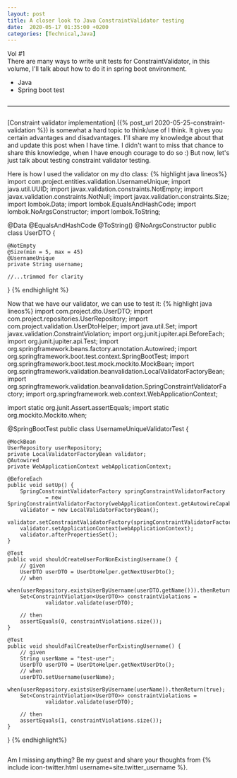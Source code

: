 ```yaml
---
layout: post
title: A closer look to Java ConstraintValidator testing
date:  2020-05-17 01:35:00 +0200
categories: [Technical,Java]
---
```

<div class="header">
	<div class="row">
		<div class="column">
			<div class="volume_title">Vol #1</div>
		</div>
	</div>
	<div class="row"> 
		<div class="column">
			<div class="last_updated"></div>
		</div>
	</div>
	<div class="row">
		<div class="column">
			<div class="summary">
				There are many ways to write unit tests for ConstraintValidator, in this volume, I'll talk about
				how to do it in spring boot environment. 
			</div>
		</div>
	</div>
</div>
<div class="content">
	<div class="row">
		<div class="column">
			<div class="technologies_used">
				<ul class="technology_list">
					<li class="technology">Java</li>
					<li class="technology">Spring boot test</li>
				</ul>
			</div>
		</div>
	</div>
	<hr>
	<div class="row">
		<div class="column">
			<div class="main_text">
				<p>
					[Constraint validator implementation] ({% post_url 2020-05-25-constraint-validation %}) is somewhat a hard topic to think/use of I think. It gives you certain advantages and disadvantages. I'll share my knowledge about that and update this post when I have time. I didn't want to miss that chance to share this knowledge, when I have enough courage to do so :)
					But now, let's just talk about testing constraint validator testing.
				</p>
				<p>
					Here is how I used the validator on my dto class:
{% highlight java lineos%}
import com.project.entities.validation.UsernameUnique;
import java.util.UUID;
import javax.validation.constraints.NotEmpty;
import javax.validation.constraints.NotNull;
import javax.validation.constraints.Size;
import lombok.Data;
import lombok.EqualsAndHashCode;
import lombok.NoArgsConstructor;
import lombok.ToString;

@Data
@EqualsAndHashCode
@ToString()
@NoArgsConstructor
public class UserDTO {

    @NotEmpty
    @Size(min = 5, max = 45)
    @UsernameUnique
    private String username;

    //...trimmed for clarity
}
{% endhighlight %}	
				</p>
				<p>
					Now that we have our validator, we can use to test it:
{% highlight java lineos%}
import com.project.dto.UserDTO;
import com.project.repositories.UserRepository;
import com.project.validation.UserDtoHelper;
import java.util.Set;
import javax.validation.ConstraintViolation;
import org.junit.jupiter.api.BeforeEach;
import org.junit.jupiter.api.Test;
import org.springframework.beans.factory.annotation.Autowired;
import org.springframework.boot.test.context.SpringBootTest;
import org.springframework.boot.test.mock.mockito.MockBean;
import org.springframework.validation.beanvalidation.LocalValidatorFactoryBean;
import org.springframework.validation.beanvalidation.SpringConstraintValidatorFactory;
import org.springframework.web.context.WebApplicationContext;

import static org.junit.Assert.assertEquals;
import static org.mockito.Mockito.when;

@SpringBootTest
public class UsernameUniqueValidatorTest {

    @MockBean
    UserRepository userRepository;
    private LocalValidatorFactoryBean validator;
    @Autowired
    private WebApplicationContext webApplicationContext;

    @BeforeEach
    public void setUp() {
        SpringConstraintValidatorFactory springConstraintValidatorFactory
                = new SpringConstraintValidatorFactory(webApplicationContext.getAutowireCapableBeanFactory());
        validator = new LocalValidatorFactoryBean();
        validator.setConstraintValidatorFactory(springConstraintValidatorFactory);
        validator.setApplicationContext(webApplicationContext);
        validator.afterPropertiesSet();
    }

    @Test
    public void shouldCreateUserForNonExistingUsername() {
        // given
        UserDTO userDTO = UserDtoHelper.getNextUserDto();
        // when
        when(userRepository.existsUserByUsername(userDTO.getName())).thenReturn(false);
        Set<ConstraintViolation<UserDTO>> constraintViolations =
                validator.validate(userDTO);

        // then
        assertEquals(0, constraintViolations.size());
    }

    @Test
    public void shouldFailCreateUserForExistingUsername() {
        // given
        String userName = "test-user";
        UserDTO userDTO = UserDtoHelper.getNextUserDto();
        // when
        userDTO.setUsername(userName);
        when(userRepository.existsUserByUsername(userName)).thenReturn(true);
        Set<ConstraintViolation<UserDTO>> constraintViolations =
                validator.validate(userDTO);

        // then
        assertEquals(1, constraintViolations.size());
    }

}
{% endhighlight%}
				</p>
			</div>
		</div>
	</div>
</div>
<div class="wrapup">
	<div class="row">
		<div class="column">
			Am I missing anything? Be my guest and share your thoughts from {% include icon-twitter.html username=site.twitter_username %}.
		</div>
	</div>
</div>

